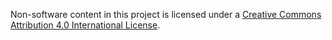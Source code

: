 Non-software content in this project is licensed under a [Creative Commons Attribution 4.0 International License](href="http://creativecommons.org/licenses/by/4.0/).
